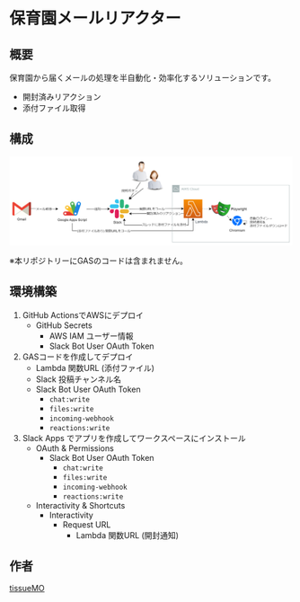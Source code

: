 保育園メールリアクター
===

## 概要

保育園から届くメールの処理を半自動化・効率化するソリューションです。

- 開封済みリアクション
- 添付ファイル取得


## 構成

![architecture](.github/figures/architecture.drawio.png)

※本リポジトリーにGASのコードは含まれません。

## 環境構築

1. GitHub ActionsでAWSにデプロイ
    - GitHub Secrets
        - AWS IAM ユーザー情報
        - Slack Bot User OAuth Token
1. GASコードを作成してデプロイ
    - Lambda 関数URL (添付ファイル)
    - Slack 投稿チャンネル名
    - Slack Bot User OAuth Token
        - `chat:write`
        - `files:write`
        - `incoming-webhook`
        - `reactions:write`
1. Slack Apps でアプリを作成してワークスペースにインストール
    - OAuth & Permissions
        - Slack Bot User OAuth Token
            - `chat:write`
            - `files:write`
            - `incoming-webhook`
            - `reactions:write`
    - Interactivity & Shortcuts
        - Interactivity
            - Request URL
              - Lambda 関数URL (開封通知)


## 作者

[tissueMO](https://github.com/tissueMO)
